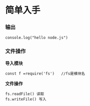 # 简单入手

### 输出

```
console.log("hello node.js")
```



### 文件操作

**导入模块**

```
const f =require('fs')   //fs是模块名
```

**文件操作**

```
fs.readFile() 读取
fs.writeFile() 写入
```

